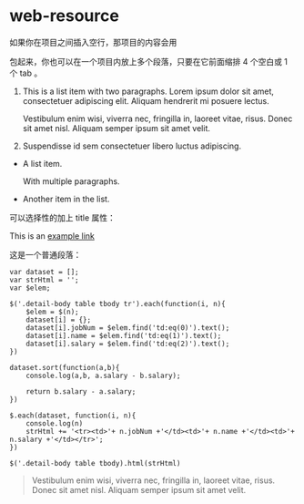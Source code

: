 # web-resource


如果你在项目之间插入空行，那项目的内容会用 <p> 包起来，你也可以在一个项目内放上多个段落，只要在它前面缩排 4 个空白或 1 个 tab 。

1.  This is a list item with two paragraphs. Lorem ipsum dolor
    sit amet, consectetuer adipiscing elit. Aliquam hendrerit
    mi posuere lectus.
    
    Vestibulum enim wisi, viverra nec, fringilla in, laoreet vitae, risus. Donec sit amet nisl. 
    Aliquam semper ipsum sit amet velit.

2.  Suspendisse id sem consectetuer libero luctus adipiscing.


* A list item.

    With multiple paragraphs.

* Another item in the list.



可以选择性的加上 title 属性：

This is an [example link](http://example.com/ "With a Title")

这是一个普通段落：

    var dataset = [];
    var strHtml = '';
    var $elem;
    
    $('.detail-body table tbody tr').each(function(i, n){
        $elem = $(n);
        dataset[i] = {};
        dataset[i].jobNum = $elem.find('td:eq(0)').text();
        dataset[i].name = $elem.find('td:eq(1)').text();
        dataset[i].salary = $elem.find('td:eq(2)').text();
    })
    
    dataset.sort(function(a,b){
        console.log(a,b, a.salary - b.salary);
        
        return b.salary - a.salary;
    })
    
    $.each(dataset, function(i, n){
        console.log(n)
        strHtml += '<tr><td>'+ n.jobNum +'</td><td>'+ n.name +'</td><td>'+ n.salary +'</td></tr>';
    })
    
    $('.detail-body table tbody).html(strHtml)
    
    
> Vestibulum enim wisi, viverra nec, fringilla in, laoreet vitae, risus. Donec sit amet nisl. 
    Aliquam semper ipsum sit amet velit.
